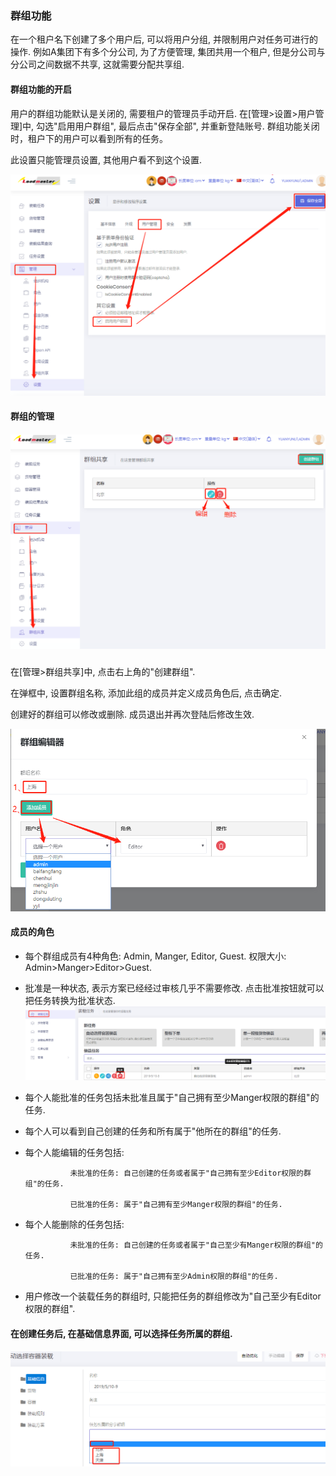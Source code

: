 ### 群组功能

在一个租户名下创建了多个用户后, 可以将用户分组, 并限制用户对任务可进行的操作. 例如A集团下有多个分公司, 为了方便管理, 集团共用一个租户, 但是分公司与分公司之间数据不共享, 这就需要分配共享组.

#### 群组功能的开启

用户的群组功能默认是关闭的, 需要租户的管理员手动开启. 在\[管理&gt;设置&gt;用户管理\]中, 勾选"启用用户群组", 最后点击"保存全部", 并重新登陆账号. 群组功能关闭时，租户下的用户可以看到所有的任务。

此设置只能管理员设置, 其他用户看不到这个设置.

![](/assets/dfasdgsdfgimport.png)

#### 群组的管理

##### ![](/assets/import.pnggfff)

在\[管理&gt;群组共享\]中, 点击右上角的"创建群组".

在弹框中, 设置群组名称, 添加此组的成员并定义成员角色后, 点击确定.

创建好的群组可以修改或删除. 成员退出并再次登陆后修改生效.

![](/assets/dfsfd)

#### 成员的角色

* 每个群组成员有4种角色: Admin, Manger, Editor, Guest. 权限大小: Admin&gt;Manger&gt;Editor&gt;Guest.

* 批准是一种状态, 表示方案已经经过审核几乎不需要修改. 点击批准按钮就可以把任务转换为批准状态.![](/assets/456656import.png)

* 每个人能批准的任务包括未批准且属于"自己拥有至少Manger权限的群组"的任务.

* 每个人可以看到自己创建的任务和所有属于"他所在的群组"的任务.

* 每个人能编辑的任务包括:

  ```
            未批准的任务: 自己创建的任务或者属于"自己拥有至少Editor权限的群组"的任务.

            已批准的任务: 属于"自己拥有至少Manger权限的群组"的任务.
  ```

* 每个人能删除的任务包括:

  ```
            未批准的任务: 自己创建的任务或者属于"自己至少有Manger权限的群组"的任务.

            已批准的任务: 属于"自己拥有至少Admin权限的群组"的任务.
  ```

* 用户修改一个装载任务的群组时, 只能把任务的群组修改为"自己至少有Editor权限的群组".

#### 在创建任务后, 在基础信息界面, 可以选择任务所属的群组.

![](/assets/fafgaimport.png)

